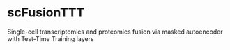 # scFusionTTT
Single-cell transcriptomics and proteomics fusion via masked autoencoder with Test-Time Training layers
